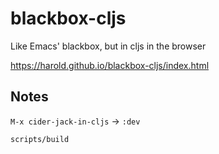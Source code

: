 # blackbox-cljs

Like Emacs' blackbox, but in cljs in the browser

https://harold.github.io/blackbox-cljs/index.html

## Notes

`M-x cider-jack-in-cljs` -> `:dev`

`scripts/build`
